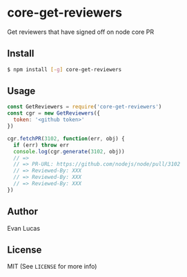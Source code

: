 # core-get-reviewers


Get reviewers that have signed off on node core PR

## Install

```bash
$ npm install [-g] core-get-reviewers
```

## Usage

```js
const GetReviewers = require('core-get-reviewers')
const cgr = new GetReviewers({
  token: '<github token>'
})

cgr.fetchPR(3102, function(err, obj) {
  if (err) throw err
  console.log(cgr.generate(3102, obj))
  // =>
  // => PR-URL: https://github.com/nodejs/node/pull/3102
  // => Reviewed-By: XXX
  // => Reviewed-By: XXX
  // => Reviewed-By: XXX
})
```

## Author

Evan Lucas

## License

MIT (See `LICENSE` for more info)
